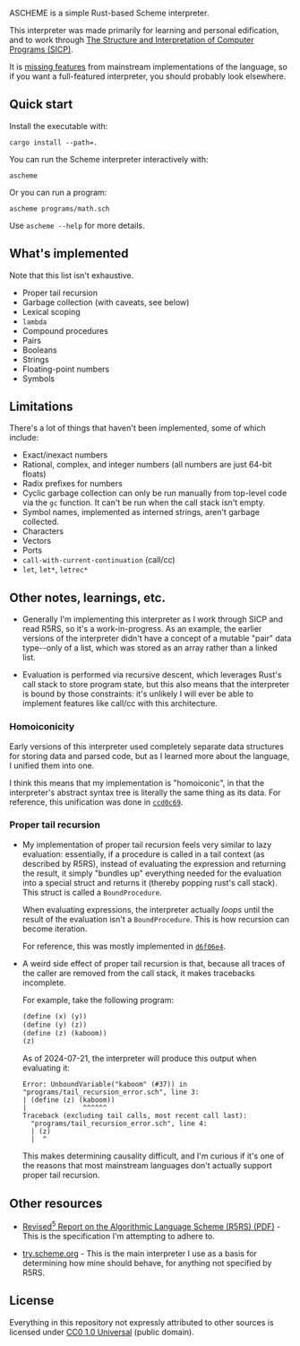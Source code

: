 ASCHEME is a simple Rust-based Scheme interpreter.

This interpreter was made primarily for learning and personal edification, and
to work through [The Structure and Interpretation of Computer Programs (SICP)][SICP].

It is [missing features](#limitations) from mainstream implementations
of the language, so if you want a full-featured interpreter, you should probably
look elsewhere.

[SICP]: https://mitp-content-server.mit.edu/books/content/sectbyfn/books_pres_0/6515/sicp.zip/index.html

## Quick start

Install the executable with:

```
cargo install --path=.
```

You can run the Scheme interpreter interactively with:

```
ascheme
```

Or you can run a program:

```
ascheme programs/math.sch
```

Use `ascheme --help` for more details.

## What's implemented

Note that this list isn't exhaustive.

- Proper tail recursion
- Garbage collection (with caveats, see below)
- Lexical scoping
- `lambda`
- Compound procedures
- Pairs
- Booleans
- Strings
- Floating-point numbers
- Symbols

## Limitations

There's a lot of things that haven't been implemented, some of which include:

- Exact/inexact numbers
- Rational, complex, and integer numbers (all numbers are just 64-bit floats)
- Radix prefixes for numbers
- Cyclic garbage collection can only be run manually from top-level code via
  the `gc` function. It can't be run when the call stack isn't empty.
- Symbol names, implemented as interned strings, aren't garbage collected.
- Characters
- Vectors
- Ports
- `call-with-current-continuation` (call/cc)
- `let`, `let*`, `letrec*`

## Other notes, learnings, etc.

- Generally I'm implementing this interpreter as I work through SICP and read
  R5RS, so it's a work-in-progress. As an example, the earlier versions of the
  interpreter didn't have a concept of a mutable "pair" data type--only of a
  list, which was stored as an array rather than a linked list.

- Evaluation is performed via recursive descent, which leverages Rust's call
  stack to store program state, but this also means that the interpreter is
  bound by those constraints: it's unlikely I will ever be able to implement
  features like call/cc with this architecture.

### Homoiconicity

Early versions of this interpreter used completely separate data structures for
storing data and parsed code, but as I learned more about the language, I
unified them into one.

I think this means that my implementation is "homoiconic", in that the
interpreter's abstract syntax tree is literally the same thing as its
data. For reference, this unification was done in [`ccd0c69`](https://github.com/toolness/ascheme/commit/ccd0c69421bd082114eed55eb266c189b9457fc1).

### Proper tail recursion

- My implementation of proper tail recursion feels very similar to lazy
  evaluation: essentially, if a procedure is called in a tail context
  (as described by R5RS), instead of evaluating the expression and returning
  the result, it simply "bundles up" everything needed for the evaluation
  into a special struct and returns it (thereby popping rust's call stack).
  This struct is called a `BoundProcedure`.

  When evaluating expressions, the interpreter actually _loops_ until the
  result of the evaluation isn't a `BoundProcedure`. This is how recursion
  can become iteration.

  For reference, this was mostly implemented in [`d6f06e4`](https://github.com/toolness/ascheme/commit/d6f06e4aab168a54c9a33aefce32cd5881eb48da).

- A weird side effect of proper tail recursion is that, because all traces of
  the caller are removed from the call stack, it makes tracebacks incomplete.

  For example, take the following program:

  ```scheme
  (define (x) (y))
  (define (y) (z))
  (define (z) (kaboom))
  (z)
  ```

  As of 2024-07-21, the interpreter will produce this output when evaluating
  it:

  ```
  Error: UnboundVariable("kaboom" (#37)) in "programs/tail_recursion_error.sch", line 3:
  | (define (z) (kaboom))
  |              ^^^^^^
  Traceback (excluding tail calls, most recent call last):
    "programs/tail_recursion_error.sch", line 4:
    | (z)
    |  ^
  ```

  This makes determining causality difficult, and I'm curious if it's one
  of the reasons that most mainstream languages don't actually support proper
  tail recursion.

## Other resources

- [Revised<sup>5</sup> Report on the Algorithmic Language Scheme (R5RS) (PDF)](https://conservatory.scheme.org/schemers/Documents/Standards/R5RS/r5rs.pdf) - This is the specification I'm attempting to adhere to.

- [try.scheme.org](https://try.scheme.org/) - This is the main interpreter I use as a basis for determining how mine should behave, for anything not specified by R5RS.

## License

Everything in this repository not expressly attributed to other sources is licensed under [CC0 1.0 Universal](./LICENSE.md) (public domain).

